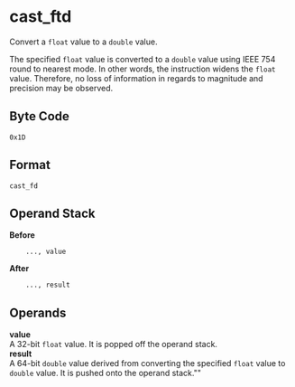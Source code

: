 # cast_ftd

Convert a `float` value to a `double` value.

The specified `float` value is converted to a `double`
value using IEEE 754 round to nearest mode. In other words, the
instruction widens the `float` value. Therefore, no loss of
information in regards to magnitude and precision may be observed.

## Byte Code
```
0x1D
```

## Format
```
cast_fd
```

## Operand Stack
**Before**  
```
    ..., value
```
**After**  
```
    ..., result
```

## Operands
**value**  
    A 32-bit `float` value. It is popped off the operand stack.  
**result**  
    A 64-bit `double` value derived from converting the specified
    `float` value to `double` value. It is pushed onto
    the operand stack.""
